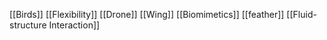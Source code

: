 [[Birds]]
[[Flexibility]]
[[Drone]]
[[Wing]]
[[Biomimetics]]
[[feather]]
[[Fluid-structure Interaction]]
